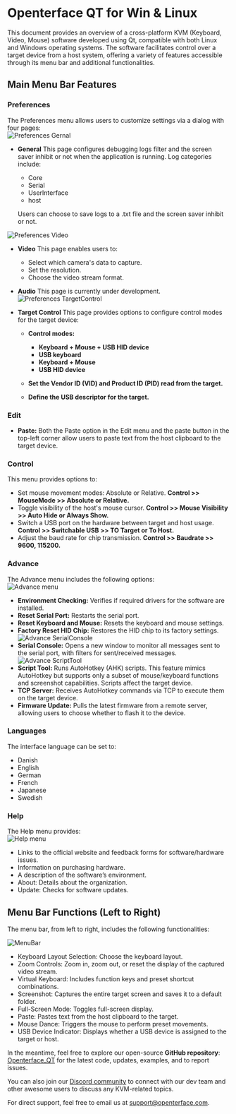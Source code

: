# Openterface QT for Win & Linux

This document provides an overview of a cross-platform KVM (Keyboard, Video, Mouse) software developed using Qt, compatible with both Linux and Windows operating systems. The software facilitates control over a target device from a host system, offering a variety of features accessible through its menu bar and additional functionalities.

## Main Menu Bar Features

### Preferences

The Preferences menu allows users to customize settings via a dialog with four pages:<br>
![Preferences Gernal](/images/qt/preferenceGernal.png)
- **General** This page configures debugging logs filter and the screen saver inhibit or not when the application is running. Log categories include:
  - Core
  - Serial
  - UserInterface
  - host

  Users can choose to save logs to a .txt file and the screen saver inhibit or not.<br>

![Preferences Video](/images/qt/preferenceVideo.png)
- **Video** This page enables users to:
  - Select which camera's data to capture.
  - Set the resolution.
  - Choose the video stream format.

- **Audio** This page is currently under development.<br>
![Preferences TargetControl](/images/qt/preferenceTargetControl.png)
- **Target Control** This page provides options to configure control modes for the target device:
  - **Control modes:**
    - **Keyboard + Mouse + USB HID device**
    - **USB keyboard**
    - **Keyboard + Mouse**
    - **USB HID device**

  - **Set the Vendor ID (VID) and Product ID (PID) read from the target.**
  - **Define the USB descriptor for the target.**

### Edit
- **Paste:** Both the Paste option in the Edit menu and the paste button in the top-left corner allow users to paste text from the host clipboard to the target device.

### Control
This menu provides options to:<br>
  
  - Set mouse movement modes: Absolute or Relative.  **Control >> MouseMode >> Absolute or Relative.**
  - Toggle visibility of the host's mouse cursor. **Control >> Mouse Visibility >> Auto Hide or Always Show.**
  - Switch a USB port on the hardware between target and host usage. **Control >> Switchable USB >> TO Target or To Host.**
  - Adjust the baud rate for chip transmission. **Control >> Baudrate >> 9600, 115200.**

### Advance
The Advance menu includes the following options:<br>
  ![Advance menu](/images/qt/menuAdvance.png)
  - **Environment Checking:** Verifies if required drivers for the software are installed.
  - **Reset Serial Port:** Restarts the serial port.
  - **Reset Keyboard and Mouse:** Resets the keyboard and mouse settings.
  - **Factory Reset HID Chip:** Restores the HID chip to its factory settings.<br>
  ![Advance SerialConsole](/images/qt/advanceSerialConsole.png)
  - **Serial Console:** Opens a new window to monitor all messages sent to the serial port, with filters for sent/received messages.<br>
  ![Advance ScriptTool](/images/qt/advanceScriptTool.png)
  - **Script Tool:** Runs AutoHotkey (AHK) scripts. This feature mimics AutoHotkey but supports only a subset of mouse/keyboard functions and screenshot capabilities. Scripts affect the target device.
  - **TCP Server:** Receives AutoHotkey commands via TCP to execute them on the target device.
  - **Firmware Update:** Pulls the latest firmware from a remote server, allowing users to choose whether to flash it to the device.

### Languages
The interface language can be set to:
- Danish
- English
- German
- French
- Japanese
- Swedish

### Help
The Help menu provides: <br>
![Help menu](/images/qt/menuHelp.png)
- Links to the official website and feedback forms for software/hardware issues.
- Information on purchasing hardware.
- A description of the software’s environment.
- About: Details about the organization.
- Update: Checks for software updates.


## Menu Bar Functions (Left to Right)
The menu bar, from left to right, includes the following functionalities:<br>

![MenuBar](/images/qt/menubar.png)
- Keyboard Layout Selection: Choose the keyboard layout.
- Zoom Controls: Zoom in, zoom out, or reset the display of the captured video stream.
- Virtual Keyboard: Includes function keys and preset shortcut combinations.
- Screenshot: Captures the entire target screen and saves it to a default folder.
- Full-Screen Mode: Toggles full-screen display.
- Paste: Pastes text from the host clipboard to the target.
- Mouse Dance: Triggers the mouse to perform preset movements.
- USB Device Indicator: Displays whether a USB device is assigned to the target or host.

In the meantime, feel free to explore our open-source **GitHub repository**: [Openterface_QT](https://github.com/TechxArtisanStudio/Openterface_QT) for the latest code, updates, examples, and to report issues.

You can also join our [Discord community](/discord) to connect with our dev team and other awesome users to discuss any KVM-related topics.

For direct support, feel free to email us at [support@openterface.com](mailto:support@openterface.com).
